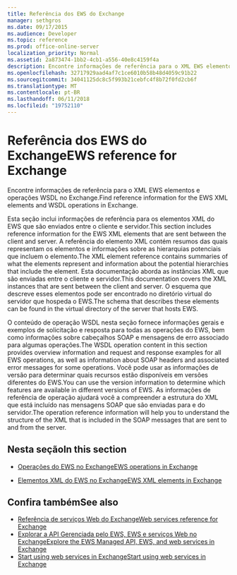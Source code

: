 ```yaml
---
title: Referência dos EWS do Exchange
manager: sethgros
ms.date: 09/17/2015
ms.audience: Developer
ms.topic: reference
ms.prod: office-online-server
localization_priority: Normal
ms.assetid: 2a873474-1bb2-4cb1-a556-40e8c4159f4a
description: Encontre informações de referência para o XML EWS elementos e operações WSDL no Exchange.
ms.openlocfilehash: 32717929aad4af7c1ce6010b58b48d4059c91b22
ms.sourcegitcommit: 34041125dc8c5f993b21cebfc4f8b72f0fd2cb6f
ms.translationtype: MT
ms.contentlocale: pt-BR
ms.lasthandoff: 06/11/2018
ms.locfileid: "19752110"
---
```

# <a name="ews-reference-for-exchange"></a><span data-ttu-id="65a4b-103">Referência dos EWS do Exchange</span><span class="sxs-lookup"><span data-stu-id="65a4b-103">EWS reference for Exchange</span></span>

<span data-ttu-id="65a4b-104">Encontre informações de referência para o XML EWS elementos e operações WSDL no Exchange.</span><span class="sxs-lookup"><span data-stu-id="65a4b-104">Find reference information for the EWS XML elements and WSDL operations in Exchange.</span></span>
  
<span data-ttu-id="65a4b-105">Esta seção inclui informações de referência para os elementos XML do EWS que são enviados entre o cliente e servidor.</span><span class="sxs-lookup"><span data-stu-id="65a4b-105">This section includes reference information for the EWS XML elements that are sent between the client and server.</span></span> <span data-ttu-id="65a4b-106">A referência do elemento XML contém resumos das quais representam os elementos e informações sobre as hierarquias potenciais que incluem o elemento.</span><span class="sxs-lookup"><span data-stu-id="65a4b-106">The XML element reference contains summaries of what the elements represent and information about the potential hierarchies that include the element.</span></span> <span data-ttu-id="65a4b-107">Esta documentação aborda as instâncias XML que são enviadas entre o cliente e servidor.</span><span class="sxs-lookup"><span data-stu-id="65a4b-107">This documentation covers the XML instances that are sent between the client and server.</span></span> <span data-ttu-id="65a4b-108">O esquema que descreve esses elementos pode ser encontrado no diretório virtual do servidor que hospeda o EWS.</span><span class="sxs-lookup"><span data-stu-id="65a4b-108">The schema that describes these elements can be found in the virtual directory of the server that hosts EWS.</span></span> 
  
<span data-ttu-id="65a4b-109">O conteúdo de operação WSDL nesta seção fornece informações gerais e exemplos de solicitação e resposta para todas as operações do EWS, bem como informações sobre cabeçalhos SOAP e mensagens de erro associado para algumas operações.</span><span class="sxs-lookup"><span data-stu-id="65a4b-109">The WSDL operation content in this section provides overview information and request and response examples for all EWS operations, as well as information about SOAP headers and associated error messages for some operations.</span></span> <span data-ttu-id="65a4b-110">Você pode usar as informações de versão para determinar quais recursos estão disponíveis em versões diferentes do EWS.</span><span class="sxs-lookup"><span data-stu-id="65a4b-110">You can use the version information to determine which features are available in different versions of EWS.</span></span> <span data-ttu-id="65a4b-111">As informações de referência de operação ajudará você a compreender a estrutura do XML que está incluído nas mensagens SOAP que são enviadas para e do servidor.</span><span class="sxs-lookup"><span data-stu-id="65a4b-111">The operation reference information will help you to understand the structure of the XML that is included in the SOAP messages that are sent to and from the server.</span></span> 
  
## <a name="in-this-section"></a><span data-ttu-id="65a4b-112">Nesta seção</span><span class="sxs-lookup"><span data-stu-id="65a4b-112">In this section</span></span>
<span data-ttu-id="65a4b-113"><a name="bk_InThisSection"> </a></span><span class="sxs-lookup"><span data-stu-id="65a4b-113"></span></span>

- [<span data-ttu-id="65a4b-114">Operações do EWS no Exchange</span><span class="sxs-lookup"><span data-stu-id="65a4b-114">EWS operations in Exchange</span></span>](ews-operations-in-exchange.md)
    
- [<span data-ttu-id="65a4b-115">Elementos XML do EWS no Exchange</span><span class="sxs-lookup"><span data-stu-id="65a4b-115">EWS XML elements in Exchange</span></span>](ews-xml-elements-in-exchange.md)
    
## <a name="see-also"></a><span data-ttu-id="65a4b-116">Confira também</span><span class="sxs-lookup"><span data-stu-id="65a4b-116">See also</span></span>

- [<span data-ttu-id="65a4b-117">Referência de serviços Web do Exchange</span><span class="sxs-lookup"><span data-stu-id="65a4b-117">Web services reference for Exchange</span></span>](web-services-reference-for-exchange.md)
- [<span data-ttu-id="65a4b-118">Explorar a API Gerenciada pelo EWS, EWS e serviços Web no Exchange</span><span class="sxs-lookup"><span data-stu-id="65a4b-118">Explore the EWS Managed API, EWS, and web services in Exchange</span></span>](../exchange-web-services/explore-the-ews-managed-api-ews-and-web-services-in-exchange.md)
- [<span data-ttu-id="65a4b-119">Start using web services in Exchange</span><span class="sxs-lookup"><span data-stu-id="65a4b-119">Start using web services in Exchange</span></span>](../exchange-web-services/start-using-web-services-in-exchange.md)
    

